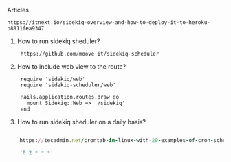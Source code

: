 Articles

    https://itnext.io/sidekiq-overview-and-how-to-deploy-it-to-heroku-b8811fea9347

1. How to run sidekiq sheduler?

        https://github.com/moove-it/sidekiq-scheduler

2. How to include web view to the route?
    
        require 'sidekiq/web'
        require 'sidekiq-scheduler/web'

        Rails.application.routes.draw do
          mount Sidekiq::Web => '/sidekiq'
        end
        
3. How to run sidekiq sheduler on a daily basis?

```rb

    https://tecadmin.net/crontab-in-linux-with-20-examples-of-cron-schedule/

    '0 2 * * *'
```
